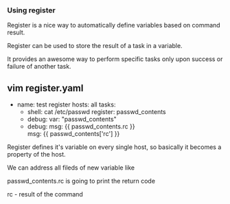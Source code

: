 
### Using register

Register is a nice way to automatically define variables based on command result.

Register can be used to store the result of a task in a variable.

It provides an awesome way to perform specific tasks only upon success or failure of another task.

vim register.yaml
---
- name: test register
  hosts: all
  tasks:
   - shell: cat /etc/passwd
     register: passwd_contents
   - debug:
       var: "passwd_contents"
   - debug:
       msg: {{ passwd_contents.rc }}	   
	   msg: {{ passwd_contents['rc'] }}	

Register defines it's variable on every single host, so basically it becomes a property of the host.

We can address all fileds of new variable like

passwd_contents.rc is going to print the return code

rc - result of the command
